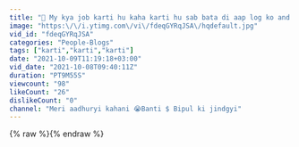 ```yaml
---
title: "🙏 My kya job karti hu kaha karti hu sab bata di aap log ko and q karti hu"
image: "https:\/\/i.ytimg.com\/vi\/fdeqGYRqJSA\/hqdefault.jpg"
vid_id: "fdeqGYRqJSA"
categories: "People-Blogs"
tags: ["karti","karti","karti"]
date: "2021-10-09T11:19:18+03:00"
vid_date: "2021-10-08T09:40:11Z"
duration: "PT9M55S"
viewcount: "98"
likeCount: "26"
dislikeCount: "0"
channel: "Meri aadhuryi kahani 😭Banti $ Bipul ki jindgyi"
---
```

{% raw %}{% endraw %}
